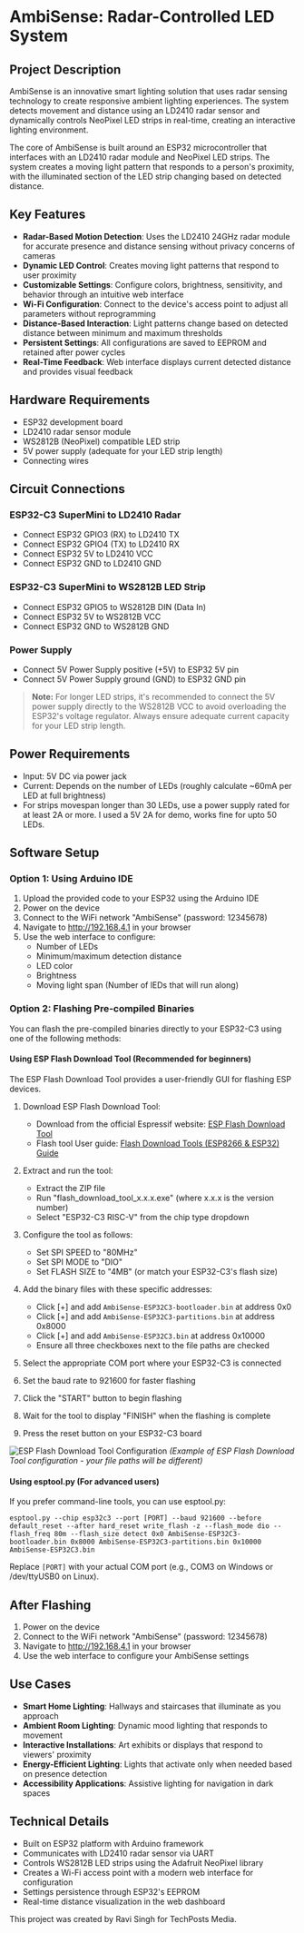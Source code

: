 # AmbiSense: Radar-Controlled LED System

## Project Description

AmbiSense is an innovative smart lighting solution that uses radar sensing technology to create responsive ambient lighting experiences. The system detects movement and distance using an LD2410 radar sensor and dynamically controls NeoPixel LED strips in real-time, creating an interactive lighting environment.

The core of AmbiSense is built around an ESP32 microcontroller that interfaces with an LD2410 radar module and NeoPixel LED strips. The system creates a moving light pattern that responds to a person's proximity, with the illuminated section of the LED strip changing based on detected distance.

## Key Features

- **Radar-Based Motion Detection**: Uses the LD2410 24GHz radar module for accurate presence and distance sensing without privacy concerns of cameras
- **Dynamic LED Control**: Creates moving light patterns that respond to user proximity
- **Customizable Settings**: Configure colors, brightness, sensitivity, and behavior through an intuitive web interface
- **Wi-Fi Configuration**: Connect to the device's access point to adjust all parameters without reprogramming
- **Distance-Based Interaction**: Light patterns change based on detected distance between minimum and maximum thresholds
- **Persistent Settings**: All configurations are saved to EEPROM and retained after power cycles
- **Real-Time Feedback**: Web interface displays current detected distance and provides visual feedback

## Hardware Requirements

- ESP32 development board
- LD2410 radar sensor module
- WS2812B (NeoPixel) compatible LED strip
- 5V power supply (adequate for your LED strip length)
- Connecting wires

## Circuit Connections

### ESP32-C3 SuperMini to LD2410 Radar

- Connect ESP32 GPIO3 (RX) to LD2410 TX
- Connect ESP32 GPIO4 (TX) to LD2410 RX
- Connect ESP32 5V to LD2410 VCC
- Connect ESP32 GND to LD2410 GND

### ESP32-C3 SuperMini to WS2812B LED Strip

- Connect ESP32 GPIO5 to WS2812B DIN (Data In)
- Connect ESP32 5V to WS2812B VCC
- Connect ESP32 GND to WS2812B GND

### Power Supply

- Connect 5V Power Supply positive (+5V) to ESP32 5V pin
- Connect 5V Power Supply ground (GND) to ESP32 GND pin

> **Note:** For longer LED strips, it's recommended to connect the 5V power supply directly to the WS2812B VCC to avoid overloading the ESP32's voltage regulator. Always ensure adequate current capacity for your LED strip length.

## Power Requirements

- Input: 5V DC via power jack
- Current: Depends on the number of LEDs (roughly calculate ~60mA per LED at full brightness)
- For strips movespan longer than 30 LEDs, use a power supply rated for at least 2A or more. I used a 5V 2A for demo, works fine for upto 50 LEDs.

## Software Setup

### Option 1: Using Arduino IDE

1. Upload the provided code to your ESP32 using the Arduino IDE
2. Power on the device
3. Connect to the WiFi network "AmbiSense" (password: 12345678)
4. Navigate to http://192.168.4.1 in your browser
5. Use the web interface to configure:
   - Number of LEDs
   - Minimum/maximum detection distance
   - LED color
   - Brightness
   - Moving light span (Number of lEDs that will run along)

### Option 2: Flashing Pre-compiled Binaries

You can flash the pre-compiled binaries directly to your ESP32-C3 using one of the following methods:

#### Using ESP Flash Download Tool (Recommended for beginners)

The ESP Flash Download Tool provides a user-friendly GUI for flashing ESP devices.

1. Download ESP Flash Download Tool:
   - Download from the official Espressif website: [ESP Flash Download Tool](https://dl.espressif.com/public/flash_download_tool.zip)
   - Flash tool User guide: [Flash Download Tools (ESP8266 & ESP32) Guide](https://docs.espressif.com/projects/esp-test-tools/en/latest/esp32/production_stage/tools/flash_download_tool.html)

2. Extract and run the tool:
   - Extract the ZIP file
   - Run "flash_download_tool_x.x.x.exe" (where x.x.x is the version number)
   - Select "ESP32-C3 RISC-V" from the chip type dropdown

3. Configure the tool as follows:
   - Set SPI SPEED to "80MHz"
   - Set SPI MODE to "DIO"
   - Set FLASH SIZE to "4MB" (or match your ESP32-C3's flash size)

4. Add the binary files with these specific addresses:
   - Click [+] and add `AmbiSense-ESP32C3-bootloader.bin` at address 0x0
   - Click [+] and add `AmbiSense-ESP32C3-partitions.bin` at address 0x8000
   - Click [+] and add `AmbiSense-ESP32C3.bin` at address 0x10000
   - Ensure all three checkboxes next to the file paths are checked

5. Select the appropriate COM port where your ESP32-C3 is connected

6. Set the baud rate to 921600 for faster flashing

7. Click the "START" button to begin flashing

8. Wait for the tool to display "FINISH" when the flashing is complete

9. Press the reset button on your ESP32-C3 board

![ESP Flash Download Tool Configuration](https://i.imgur.com/AYZa8eK.png)
*(Example of ESP Flash Download Tool configuration - your file paths will be different)*

#### Using esptool.py (For advanced users)

If you prefer command-line tools, you can use esptool.py:

```
esptool.py --chip esp32c3 --port [PORT] --baud 921600 --before default_reset --after hard_reset write_flash -z --flash_mode dio --flash_freq 80m --flash_size detect 0x0 AmbiSense-ESP32C3-bootloader.bin 0x8000 AmbiSense-ESP32C3-partitions.bin 0x10000 AmbiSense-ESP32C3.bin
```

Replace `[PORT]` with your actual COM port (e.g., COM3 on Windows or /dev/ttyUSB0 on Linux).

## After Flashing

1. Power on the device
2. Connect to the WiFi network "AmbiSense" (password: 12345678)
3. Navigate to http://192.168.4.1 in your browser
4. Use the web interface to configure your AmbiSense settings

## Use Cases

- **Smart Home Lighting**: Hallways and staircases that illuminate as you approach
- **Ambient Room Lighting**: Dynamic mood lighting that responds to movement
- **Interactive Installations**: Art exhibits or displays that respond to viewers' proximity
- **Energy-Efficient Lighting**: Lights that activate only when needed based on presence detection
- **Accessibility Applications**: Assistive lighting for navigation in dark spaces

## Technical Details

- Built on ESP32 platform with Arduino framework
- Communicates with LD2410 radar sensor via UART
- Controls WS2812B LED strips using the Adafruit NeoPixel library
- Creates a Wi-Fi access point with a modern web interface for configuration
- Settings persistence through ESP32's EEPROM
- Real-time distance visualization in the web dashboard

This project was created by Ravi Singh for TechPosts Media.

